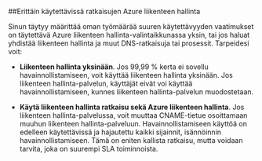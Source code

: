 ##<a name="highly-available-solutions-with-azure-traffic-manager"></a>Erittäin käytettävissä ratkaisujen Azure liikenteen hallinta

Sinun täytyy määrittää oman työmäärää suuren käytettävyyden vaatimukset on täytettävä Azure liikenteen hallinta-valintaikkunassa yksin, tai jos haluat yhdistää liikenteen hallinta ja muut DNS-ratkaisuja tai prosessit. Tarpeidesi voit:

- **Liikenteen hallinta yksinään**. Jos 99,99 % kerta ei sovellu havainnollistamiseen, voit käyttää liikenteen hallinta yksinään. Jos liikenteen hallinta-palvelun, käyttäjät eivät voi käyttää havainnollistamiseen, kunnes liikenteen hallinta-palvelun muodostetaan.

- **Käytä liikenteen hallinta ratkaisu sekä Azure liikenteen hallinta**. Jos liikenteen hallinta-palvelussa, voit muuttaa CNAME-tietue osoittamaan muuhun liikenteen hallinta-palveluun. Havainnollistamiseen käyttöä on edelleen käytettävissä ja hajautettu kaikki sijainnit, isännöinnin havainnollistamiseen. Tämä on eniten kallista ratkaisu, mutta voidaan tarvita, joka on suurempi SLA toiminnoista.
